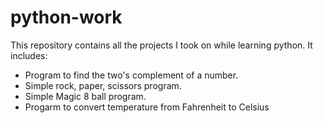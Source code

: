 # python-work
This repository contains all the projects I took on while learning python.
It includes:
- Program to find the two's complement of a number.
- Simple rock, paper, scissors program.
- Simple Magic 8 ball program.
- Progarm to convert temperature from Fahrenheit to Celsius